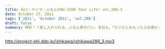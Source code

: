 ```yaml
---
title: 石川・ホンマ・ぶるんのBe-SIDE Your Life! vol.286-3
date: October 27, 2011
tags: ['2011', 'October 2011', 'vol.286']
draft: false
summary: 時折！？差し入れられる、ぶるん家のパン。本日も、「カツだとおもったら白身だった！パン」など美味しくいただきました。ツナパンも美味でした。三田の「クロワッサン」情報が入手できるのはビーサイだけだぞ～～NAMAE
---
```


http://project-phi.ddo.jp/ishikawa/ishikawa286_3.mp3
